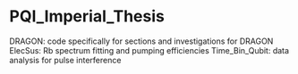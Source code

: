 # PQI_Imperial_Thesis

DRAGON: code specifically for sections and investigations for DRAGON
ElecSus: Rb spectrum fitting and pumping efficiencies
Time_Bin_Qubit: data analysis for pulse interference
